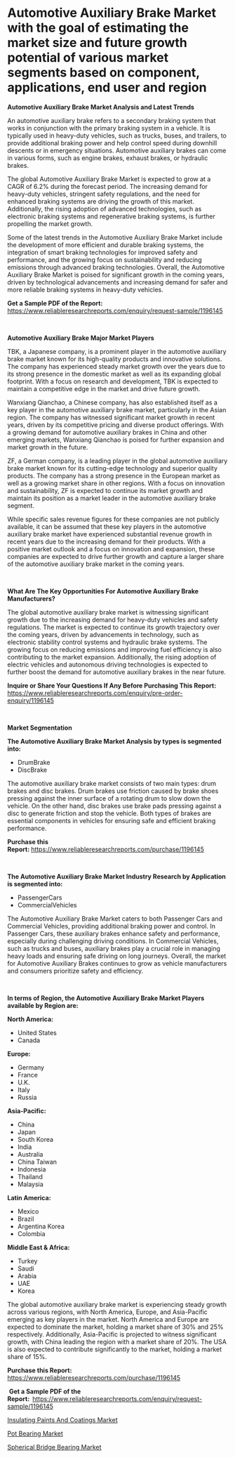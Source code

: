 <p><h1>Automotive Auxiliary Brake Market with the goal of estimating the market size and future growth potential of various market segments based on component, applications, end user and region</h1></p><p><strong>Automotive Auxiliary Brake Market Analysis and Latest Trends</strong></p>
<p><p>An automotive auxiliary brake refers to a secondary braking system that works in conjunction with the primary braking system in a vehicle. It is typically used in heavy-duty vehicles, such as trucks, buses, and trailers, to provide additional braking power and help control speed during downhill descents or in emergency situations. Automotive auxiliary brakes can come in various forms, such as engine brakes, exhaust brakes, or hydraulic brakes.</p><p>The global Automotive Auxiliary Brake Market is expected to grow at a CAGR of 6.2% during the forecast period. The increasing demand for heavy-duty vehicles, stringent safety regulations, and the need for enhanced braking systems are driving the growth of this market. Additionally, the rising adoption of advanced technologies, such as electronic braking systems and regenerative braking systems, is further propelling the market growth.</p><p>Some of the latest trends in the Automotive Auxiliary Brake Market include the development of more efficient and durable braking systems, the integration of smart braking technologies for improved safety and performance, and the growing focus on sustainability and reducing emissions through advanced braking technologies. Overall, the Automotive Auxiliary Brake Market is poised for significant growth in the coming years, driven by technological advancements and increasing demand for safer and more reliable braking systems in heavy-duty vehicles.</p></p>
<p><strong>Get a Sample PDF of the Report:&nbsp;</strong> <a href="https://www.reliableresearchreports.com/enquiry/request-sample/1196145">https://www.reliableresearchreports.com/enquiry/request-sample/1196145</a></p>
<p>&nbsp;</p>
<p><strong>Automotive Auxiliary Brake Major Market Players</strong></p>
<p><p>TBK, a Japanese company, is a prominent player in the automotive auxiliary brake market known for its high-quality products and innovative solutions. The company has experienced steady market growth over the years due to its strong presence in the domestic market as well as its expanding global footprint. With a focus on research and development, TBK is expected to maintain a competitive edge in the market and drive future growth.</p><p>Wanxiang Qianchao, a Chinese company, has also established itself as a key player in the automotive auxiliary brake market, particularly in the Asian region. The company has witnessed significant market growth in recent years, driven by its competitive pricing and diverse product offerings. With a growing demand for automotive auxiliary brakes in China and other emerging markets, Wanxiang Qianchao is poised for further expansion and market growth in the future.</p><p>ZF, a German company, is a leading player in the global automotive auxiliary brake market known for its cutting-edge technology and superior quality products. The company has a strong presence in the European market as well as a growing market share in other regions. With a focus on innovation and sustainability, ZF is expected to continue its market growth and maintain its position as a market leader in the automotive auxiliary brake segment.</p><p>While specific sales revenue figures for these companies are not publicly available, it can be assumed that these key players in the automotive auxiliary brake market have experienced substantial revenue growth in recent years due to the increasing demand for their products. With a positive market outlook and a focus on innovation and expansion, these companies are expected to drive further growth and capture a larger share of the automotive auxiliary brake market in the coming years.</p></p>
<p>&nbsp;</p>
<p><strong>What Are The Key Opportunities For Automotive Auxiliary Brake Manufacturers?</strong></p>
<p><p>The global automotive auxiliary brake market is witnessing significant growth due to the increasing demand for heavy-duty vehicles and safety regulations. The market is expected to continue its growth trajectory over the coming years, driven by advancements in technology, such as electronic stability control systems and hydraulic brake systems. The growing focus on reducing emissions and improving fuel efficiency is also contributing to the market expansion. Additionally, the rising adoption of electric vehicles and autonomous driving technologies is expected to further boost the demand for automotive auxiliary brakes in the near future.</p></p>
<p><strong>Inquire or Share Your Questions If Any Before Purchasing This Report:</strong> <a href="https://www.reliableresearchreports.com/enquiry/pre-order-enquiry/1196145">https://www.reliableresearchreports.com/enquiry/pre-order-enquiry/1196145</a></p>
<p>&nbsp;</p>
<p><strong>Market Segmentation</strong></p>
<p><strong>The Automotive Auxiliary Brake Market Analysis by types is segmented into:</strong></p>
<p><ul><li>DrumBrake</li><li>DiscBrake</li></ul></p>
<p><p>The automotive auxiliary brake market consists of two main types: drum brakes and disc brakes. Drum brakes use friction caused by brake shoes pressing against the inner surface of a rotating drum to slow down the vehicle. On the other hand, disc brakes use brake pads pressing against a disc to generate friction and stop the vehicle. Both types of brakes are essential components in vehicles for ensuring safe and efficient braking performance.</p></p>
<p><strong>Purchase this Report:&nbsp;</strong><a href="https://www.reliableresearchreports.com/purchase/1196145">https://www.reliableresearchreports.com/purchase/1196145</a></p>
<p>&nbsp;</p>
<p><strong>The Automotive Auxiliary Brake Market Industry Research by Application is segmented into:</strong></p>
<p><ul><li>PassengerCars</li><li>CommercialVehicles</li></ul></p>
<p><p>The Automotive Auxiliary Brake Market caters to both Passenger Cars and Commercial Vehicles, providing additional braking power and control. In Passenger Cars, these auxiliary brakes enhance safety and performance, especially during challenging driving conditions. In Commercial Vehicles, such as trucks and buses, auxiliary brakes play a crucial role in managing heavy loads and ensuring safe driving on long journeys. Overall, the market for Automotive Auxiliary Brakes continues to grow as vehicle manufacturers and consumers prioritize safety and efficiency.</p></p>
<p>&nbsp;</p>
<p><strong>In terms of Region, the Automotive Auxiliary Brake Market Players available by Region are:</strong></p>
<p>
    <p> <strong> North America: </strong>
        <ul>
            <li>United States</li>
            <li>Canada</li>
        </ul>
        </p> 
    <p> <strong> Europe: </strong>
        <ul>
            <li>Germany</li>
            <li>France</li>
            <li>U.K.</li>
            <li>Italy</li>
            <li>Russia</li>
        </ul>
        </p> 
    <p> <strong> Asia-Pacific: </strong>
        <ul>
            <li>China</li>
            <li>Japan</li>
            <li>South Korea</li>
            <li>India</li>
            <li>Australia</li>
            <li>China Taiwan</li>
            <li>Indonesia</li>
            <li>Thailand</li>
            <li>Malaysia</li>
        </ul>
        </p> 
    <p> <strong> Latin America: </strong>
        <ul>
            <li>Mexico</li>
            <li>Brazil</li>
            <li>Argentina Korea</li>
            <li>Colombia</li>
        </ul>
        </p> 
    <p> <strong> Middle East & Africa: </strong>
        <ul>
            <li>Turkey</li>
            <li>Saudi</li>
            <li>Arabia</li>
            <li>UAE</li>
            <li>Korea</li>
        </ul>
    </p>
    </p>
<p><p>The global automotive auxiliary brake market is experiencing steady growth across various regions, with North America, Europe, and Asia-Pacific emerging as key players in the market. North America and Europe are expected to dominate the market, holding a market share of 30% and 25% respectively. Additionally, Asia-Pacific is projected to witness significant growth, with China leading the region with a market share of 20%. The USA is also expected to contribute significantly to the market, holding a market share of 15%.</p></p>
<p><strong>Purchase this Report: </strong><a href="https://www.reliableresearchreports.com/purchase/1196145">https://www.reliableresearchreports.com/purchase/1196145</a></p>
<p>&nbsp;<strong>Get a Sample PDF of the Report:&nbsp;&nbsp;</strong><a href="https://www.reliableresearchreports.com/enquiry/request-sample/1196145">https://www.reliableresearchreports.com/enquiry/request-sample/1196145</a></p>
<p><strong></strong></p>
<p><p><a href="https://github.com/ashepherd82/Market-Research-Report-List-3/blob/main/insulating-paints-and-coatings-market.md">Insulating Paints And Coatings Market</a></p><p><a href="https://issuu.com/reportprime-2/docs/pot-bearing-market-size-2030.pptx">Pot Bearing Market</a></p><p><a href="https://issuu.com/reportprime-2/docs/spherical-bridge-bearing-market-size-2030.pptx">Spherical Bridge Bearing Market</a></p></p>